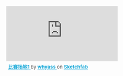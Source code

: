 <div class="sketchfab-embed-wrapper"> <iframe title="比赛场地1" frameborder="0" allowfullscreen mozallowfullscreen="true" webkitallowfullscreen="true" allow="autoplay; fullscreen; xr-spatial-tracking" xr-spatial-tracking execution-while-out-of-viewport execution-while-not-rendered web-share src="https://sketchfab.com/models/fb2d5fc2e560485aba0491293c593bce/embed"> </iframe> <p style="font-size: 13px; font-weight: normal; margin: 5px; color: #4A4A4A;"> <a href="https://sketchfab.com/3d-models/1-fb2d5fc2e560485aba0491293c593bce?utm_medium=embed&utm_campaign=share-popup&utm_content=fb2d5fc2e560485aba0491293c593bce" target="_blank" rel="nofollow" style="font-weight: bold; color: #1CAAD9;"> 比赛场地1 </a> by <a href="https://sketchfab.com/whyass?utm_medium=embed&utm_campaign=share-popup&utm_content=fb2d5fc2e560485aba0491293c593bce" target="_blank" rel="nofollow" style="font-weight: bold; color: #1CAAD9;"> whyass </a> on <a href="https://sketchfab.com?utm_medium=embed&utm_campaign=share-popup&utm_content=fb2d5fc2e560485aba0491293c593bce" target="_blank" rel="nofollow" style="font-weight: bold; color: #1CAAD9;">Sketchfab</a></p></div>
